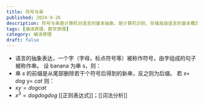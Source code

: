 ```yaml
---
title: 符号与串
published: 2024-9-26
description: 符号与串是计算机对语言的基本抽象，是计算机识别、存储高级语言的基本概念。
tags: [编译原理，数学原理]
category: 编译原理
draft: false
---
```



- 语言的抽象表达，一个字（字母，标点符号等）被称作符号，由字组成的句子被称作串。
设 banana 为串 s，则：
- 串 $s$ 的前缀是从尾部删除若干个符号后得到的新串，反之则为后缀。
若 x=  $dog$  y=  $cat$ 则：
- $xy=dogcat$
- $x^3=dogdogdog$
[[正则表达式]]；[[词法分析]]

